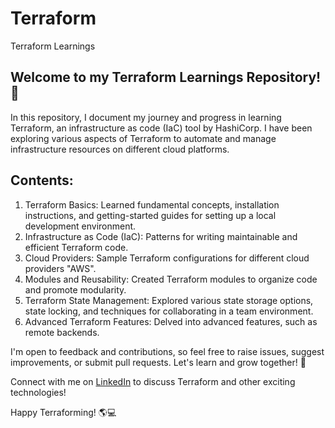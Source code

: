# Terraform
Terraform Learnings 

## Welcome to my Terraform Learnings Repository! 🚀

In this repository, I document my journey and progress in learning Terraform, an infrastructure as code (IaC) tool by HashiCorp. I have been exploring various aspects of Terraform to automate and manage infrastructure resources on different cloud platforms.

## Contents:

1. Terraform Basics: Learned fundamental concepts, installation instructions, and getting-started guides for setting up a local development environment.
2. Infrastructure as Code (IaC): Patterns for writing maintainable and efficient Terraform code.
3. Cloud Providers: Sample Terraform configurations for different cloud providers "AWS".
4. Modules and Reusability: Created Terraform modules to organize code and promote modularity.
5. Terraform State Management: Explored various state storage options, state locking, and techniques for collaborating in a team environment.
7. Advanced Terraform Features: Delved into advanced features, such as remote backends.

I'm open to feedback and contributions, so feel free to raise issues, suggest improvements, or submit pull requests. Let's learn and grow together! 🌱

Connect with me on [LinkedIn](https://www.linkedin.com/in/malharchikhale/) to discuss Terraform and other exciting technologies!

Happy Terraforming! 🌎💻
